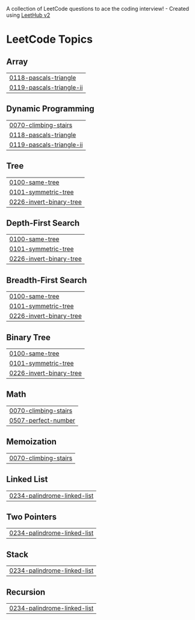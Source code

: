 A collection of LeetCode questions to ace the coding interview! - Created using [LeetHub v2](https://github.com/arunbhardwaj/LeetHub-2.0)
<!---LeetCode Topics Start-->
# LeetCode Topics
## Array
|  |
| ------- |
| [0118-pascals-triangle](https://github.com/Deekshitha1407/leetcode_Deekshitha/tree/master/0118-pascals-triangle) |
| [0119-pascals-triangle-ii](https://github.com/Deekshitha1407/leetcode_Deekshitha/tree/master/0119-pascals-triangle-ii) |
## Dynamic Programming
|  |
| ------- |
| [0070-climbing-stairs](https://github.com/Deekshitha1407/leetcode_Deekshitha/tree/master/0070-climbing-stairs) |
| [0118-pascals-triangle](https://github.com/Deekshitha1407/leetcode_Deekshitha/tree/master/0118-pascals-triangle) |
| [0119-pascals-triangle-ii](https://github.com/Deekshitha1407/leetcode_Deekshitha/tree/master/0119-pascals-triangle-ii) |
## Tree
|  |
| ------- |
| [0100-same-tree](https://github.com/Deekshitha1407/leetcode_Deekshitha/tree/master/0100-same-tree) |
| [0101-symmetric-tree](https://github.com/Deekshitha1407/leetcode_Deekshitha/tree/master/0101-symmetric-tree) |
| [0226-invert-binary-tree](https://github.com/Deekshitha1407/leetcode_Deekshitha/tree/master/0226-invert-binary-tree) |
## Depth-First Search
|  |
| ------- |
| [0100-same-tree](https://github.com/Deekshitha1407/leetcode_Deekshitha/tree/master/0100-same-tree) |
| [0101-symmetric-tree](https://github.com/Deekshitha1407/leetcode_Deekshitha/tree/master/0101-symmetric-tree) |
| [0226-invert-binary-tree](https://github.com/Deekshitha1407/leetcode_Deekshitha/tree/master/0226-invert-binary-tree) |
## Breadth-First Search
|  |
| ------- |
| [0100-same-tree](https://github.com/Deekshitha1407/leetcode_Deekshitha/tree/master/0100-same-tree) |
| [0101-symmetric-tree](https://github.com/Deekshitha1407/leetcode_Deekshitha/tree/master/0101-symmetric-tree) |
| [0226-invert-binary-tree](https://github.com/Deekshitha1407/leetcode_Deekshitha/tree/master/0226-invert-binary-tree) |
## Binary Tree
|  |
| ------- |
| [0100-same-tree](https://github.com/Deekshitha1407/leetcode_Deekshitha/tree/master/0100-same-tree) |
| [0101-symmetric-tree](https://github.com/Deekshitha1407/leetcode_Deekshitha/tree/master/0101-symmetric-tree) |
| [0226-invert-binary-tree](https://github.com/Deekshitha1407/leetcode_Deekshitha/tree/master/0226-invert-binary-tree) |
## Math
|  |
| ------- |
| [0070-climbing-stairs](https://github.com/Deekshitha1407/leetcode_Deekshitha/tree/master/0070-climbing-stairs) |
| [0507-perfect-number](https://github.com/Deekshitha1407/leetcode_Deekshitha/tree/master/0507-perfect-number) |
## Memoization
|  |
| ------- |
| [0070-climbing-stairs](https://github.com/Deekshitha1407/leetcode_Deekshitha/tree/master/0070-climbing-stairs) |
## Linked List
|  |
| ------- |
| [0234-palindrome-linked-list](https://github.com/Deekshitha1407/leetcode_Deekshitha/tree/master/0234-palindrome-linked-list) |
## Two Pointers
|  |
| ------- |
| [0234-palindrome-linked-list](https://github.com/Deekshitha1407/leetcode_Deekshitha/tree/master/0234-palindrome-linked-list) |
## Stack
|  |
| ------- |
| [0234-palindrome-linked-list](https://github.com/Deekshitha1407/leetcode_Deekshitha/tree/master/0234-palindrome-linked-list) |
## Recursion
|  |
| ------- |
| [0234-palindrome-linked-list](https://github.com/Deekshitha1407/leetcode_Deekshitha/tree/master/0234-palindrome-linked-list) |
<!---LeetCode Topics End-->